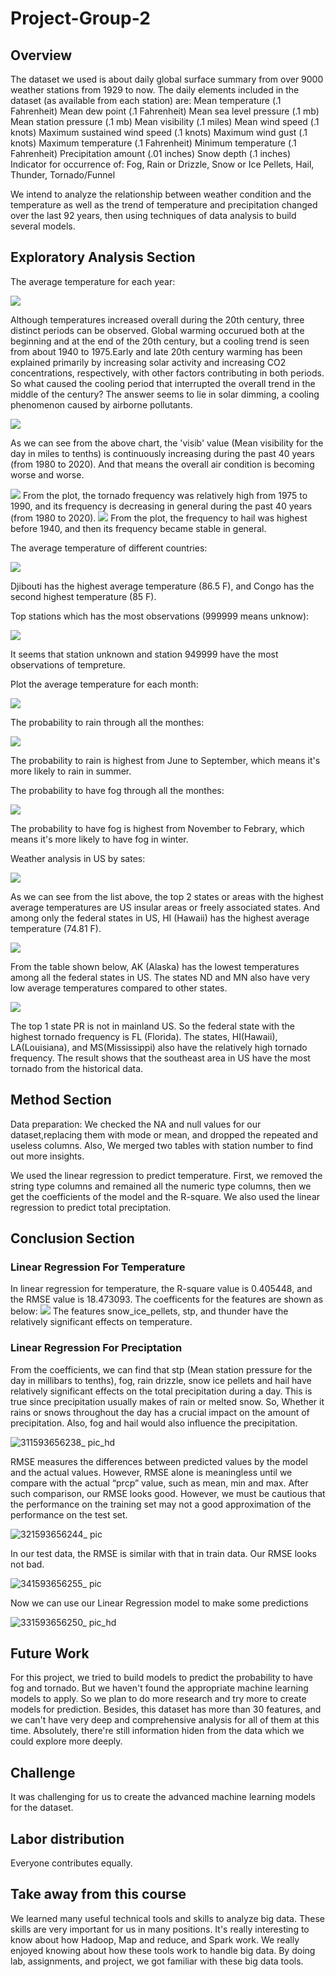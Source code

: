 # Project-Group-2

## Overview
The dataset we used is about daily global surface summary from over 9000 weather stations from 1929 to now.
The daily elements included in the dataset (as available from each station) are: Mean temperature (.1 Fahrenheit) Mean dew point (.1 Fahrenheit) Mean sea level pressure (.1 mb) Mean station pressure (.1 mb) Mean visibility (.1 miles) Mean wind speed (.1 knots) Maximum sustained wind speed (.1 knots) Maximum wind gust (.1 knots) Maximum temperature (.1 Fahrenheit) Minimum temperature (.1 Fahrenheit) Precipitation amount (.01 inches) Snow depth (.1 inches)
Indicator for occurrence of: Fog, Rain or Drizzle, Snow or Ice Pellets, Hail, Thunder, Tornado/Funnel

We intend to analyze the relationship between weather condition and the temperature as well as the trend of temperature and precipitation changed over the last 92 years, then using techniques of data analysis to build several models.

## Exploratory Analysis Section
The average temperature for each year:

<img src='images/1.png'>

Although temperatures increased overall during the 20th century, three distinct periods can be observed. Global warming occurued both at the beginning and at the end of the 20th century, but a cooling trend is seen from about 1940 to 1975.Early and late 20th century warming has been explained primarily by increasing solar activity and increasing CO2 concentrations, respectively, with other factors contributing in both periods. So what caused the cooling period that interrupted the overall trend in the middle of the century? The answer seems to lie in solar dimming, a cooling phenomenon caused by airborne pollutants.

<img src='images/8.png'>

As we can see from the above chart, the 'visib' value (Mean visibility for the day in miles to tenths) is continuously increasing during the past 40 years (from 1980 to 2020). And that means the overall air condition is becoming worse and worse.

<img src='images/tornado_yr.PNG'>
From the plot, the tornado frequency was relatively high from 1975 to 1990, and its frequency is decreasing in general during the past 40 years (from 1980 to 2020).

<img src='images/hail_yr.PNG'>
From the plot, the frequency to hail was highest before 1940, and then its frequency became stable in general.

The average temperature of different countries:

<img src='images/2.png'>

Djibouti has the highest average temperature (86.5 F), and Congo has the second highest temperature (85 F).

Top stations which has the most observations (999999 means unknow):

<img src='images/3.png'>

It seems that station unknown and station 949999 have the most observations of tempreture.

Plot the average temperature for each month:

<img src='images/4.png'>

The probability to rain through all the monthes:

<img src='images/rain_mo.PNG'>

The probability to rain is highest from June to September, which means it's more likely to rain in summer.

The probability to have fog through all the monthes:

<img src='images/fog_mo.PNG'>

The probability to have fog is highest from November to Febrary, which means it's more likely to have fog in winter.

Weather analysis in US by sates:

<img src='images/temp_st_h.PNG'>

As we can see from the list above, the top 2 states or areas with the highest average temperatures are US insular areas or freely associated states. And among only the federal states in US, HI (Hawaii) has the highest average temperature (74.81 F).

<img src='images/temp_st_l.PNG'>

From the table shown below, AK (Alaska) has the lowest temperatures among all the federal states in US. The states ND and MN also have very low average temperatures compared to other states.

<img src='images/tornado_st.PNG'>

The top 1 state PR is not in mainland US. So the federal state with the highest tornado frequency is FL (Florida). The states, HI(Hawaii), LA(Louisiana), and MS(Mississippi) also have the relatively high tornado frequency. The result shows that the southeast area in US have the most tornado from the historical data.

## Method Section
Data preparation: We checked the NA and null values for our dataset,replacing them with mode or mean, and dropped the repeated and useless columns. Also, We merged two tables with station number to find out more insights.

We used the linear regression to predict temperature. First, we removed the string type columns and remained all the numeric type columns, then we get the coefficients of the model and the R-square. 
We also used the linear regression to predict total preciptation. 


## Conclusion Section
### Linear Regression For Temperature
In linear regression for temperature, the R-square value is 0.405448, and the RMSE value is 18.473093. The coefficents for the features are shown as below:
<img src='images/temp_coe.PNG'>
The features snow_ice_pellets, stp, and thunder have the relatively significant effects on temperature.

### Linear Regression For Preciptation
From the coefficients, we can find that stp (Mean station pressure for the day in millibars to tenths), fog, rain drizzle, snow ice pellets and hail have relatively significant effects on the total precipitation during a day. This is true since precipitation usually makes of rain or melted snow. So, Whether it rains or snows throughout the day has a crucial impact on the amount of precipitation. Also, fog and hail would also influence the precipitation.

![311593656238_ pic_hd](https://user-images.githubusercontent.com/58396034/86309049-5737cd80-bc4d-11ea-94a7-1c5fea6c2174.jpg)

RMSE measures the differences between predicted values by the model and the actual values. However, RMSE alone is meaningless until we compare with the actual “prcp” value, such as mean, min and max. After such comparison, our RMSE looks  good. However, we must be cautious that the performance on the training set may not a good approximation of the performance on the test set.

![321593656244_ pic](https://user-images.githubusercontent.com/58396034/86309189-b72e7400-bc4d-11ea-9482-7b99ecf4d63d.jpg)

In our test data, the RMSE is similar with that in train data. Our RMSE looks  not bad. 

![341593656255_ pic](https://user-images.githubusercontent.com/58396034/86309241-d200e880-bc4d-11ea-9e64-f02ed45e96a7.jpg)

Now we can use our Linear Regression model to make some predictions

![331593656250_ pic_hd](https://user-images.githubusercontent.com/58396034/86309246-d4fbd900-bc4d-11ea-8299-efec41c201a7.jpg)

## Future Work
For this project, we tried to build models to predict the probability to have fog and tornado. But we haven't found the appropriate machine learning models to apply. So we plan to do more research and try more to create models for prediction. Besides, this dataset has more than 30 features, and we can't have very deep and comprehensive analysis for all of them at this time. Absolutely, there're still information hiden from the data which we could explore more deeply.

## Challenge
It was challenging for us to create the advanced machine learning models for the dataset.

## Labor distribution
Everyone contributes equally.

## Take away from this course
We learned many useful technical tools and skills to analyze big data. These skills are very important for us in many positions. It's really interesting to know about how Hadoop, Map and reduce, and Spark work. We really enjoyed knowing about how these tools work to handle big data. By doing lab, assignments, and project, we got familiar with these big data tools.

